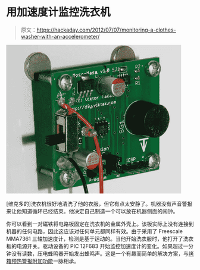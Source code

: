 # 用加速度计监控洗衣机

> 原文：<https://hackaday.com/2012/07/07/monitoring-a-clothes-washer-with-an-accelerometer/>

![](img/4c800a34ccbbb63821bcb489f9d5fc98.png "accelerometer-based- washing-machine-alert")

[维克多的]洗衣机很好地清洗了他的衣服，但它有点太安静了。机器没有声音警报来让他知道循环已经结束。他决定自己制造一个可以放在机器侧面的闹钟。

你可以看到一对磁铁将电路板固定在洗衣机的金属外壳上。该板实际上没有连接到机器的任何电路，因此这应该对任何单元都同样有效。由于采用了 Freescale MMA7361 三轴加速度计，检测是基于运动的。当他开始洗衣服时，他打开了洗衣板的电源开关。驱动设备的 PIC 12F683 开始监控加速度计的变化。如果超过一分钟没有读数，压电蜂鸣器开始发出蜂鸣声。这是一个有趣而简单的解决方案，与[烤箱预热警报附加功能](http://hackaday.com/2012/03/07/preheat-alarm-added-to-a-basic-kitchen-oven/)一脉相承。